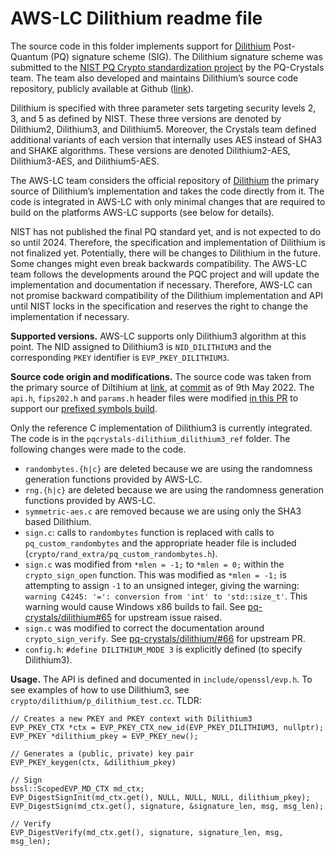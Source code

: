 # AWS-LC Dilithium readme file

The source code in this folder implements support for [Dilithium](https://www.pq-crystals.org/dilithium/index.shtml) Post-Quantum (PQ) signature scheme (SIG). The Dilithium signature scheme was submitted to the [NIST PQ Crypto standardization project](https://csrc.nist.gov/projects/post-quantum-cryptography/post-quantum-cryptography-standardization) by the PQ-Crystals team. The team also developed and maintains Dilithium’s source code repository, publicly available at Github ([link](https://github.com/pq-crystals/dilithium)).

Dilithium is specified with three parameter sets targeting security levels 2, 3, and 5 as defined by NIST. These three versions are denoted by Dilithium2, Dilithium3, and Dilithium5. Moreover, the Crystals team defined additional variants of each version that internally uses AES instead of SHA3 and SHAKE algorithms. These versions are denoted Dilithium2-AES, Dilithium3-AES, and Dilithium5-AES.

The AWS-LC team considers the official repository of [Dilithium](https://github.com/pq-crystals/dilithium) the primary source of Dilithium’s implementation and takes the code directly from it. The code is integrated in AWS-LC with only minimal changes that are required to build on the platforms AWS-LC supports (see below for details).

NIST has not published the final PQ standard yet, and is not expected to do so until 2024. Therefore, the specification and implementation of Dilithium is not finalized yet. Potentially, there will be changes to Dilithium in the future. Some changes might even break backwards compatibility. The AWS-LC team follows the developments around the PQC project and will update the implementation and documentation if necessary. Therefore, AWS-LC can not promise backward compatibility of the Dilithium implementation and API until NIST locks in the specification and reserves the right to change the implementation if necessary.

**Supported versions.** AWS-LC supports only Dilithium3 algorithm at this point. The NID assigned to Dilithium3 is `NID_DILITHIUM3` and the corresponding `PKEY` identifier is `EVP_PKEY_DILITHIUM3`.

**Source code origin and modifications.** The source code was taken from the primary source of Diltihium at [link](https://github.com/pq-crystals/dilithium), at [commit](https://github.com/pq-crystals/dilithium/commit/3e9b9f1412f6c7435dbeb4e10692ea58f181ee51) as of 9th May 2022.
The `api.h`, `fips202.h` and `params.h` header files were modified [in this PR](https://github.com/awslabs/aws-lc/pull/655) to support our [prefixed symbols build](https://github.com/awslabs/aws-lc/blob/main/BUILDING.md#building-with-prefixed-symbols).

Only the reference C implementation of Dilithium3 is currently integrated. The code is in the `pqcrystals-dilithium_dilithium3_ref` folder. The following changes were made to the code.

* `randombytes.{h|c}` are deleted because we are using the randomness generation functions provided by AWS-LC.
* `rng.{h|c}` are deleted because we are using the randomness generation functions provided by AWS-LC.
* `symmetric-aes.c` are removed because we are using only the SHA3 based Dilithium.
* `sign.c`: calls to `randombytes` function is replaced with calls to `pq_custom_randombytes` and the appropriate header file is included (`crypto/rand_extra/pq_custom_randombytes.h`).
* `sign.c` was modified from `*mlen = -1;` to `*mlen = 0;` within the `crypto_sign_open` function. This was modified as `*mlen = -1;` is attempting to assign `-1` to an unsigned integer, giving the warning: ` warning C4245: '=': conversion from 'int' to 'std::size_t'`. This warning would cause Windows x86 builds to fail. See [pq-crystals/dilithium#65](https://github.com/pq-crystals/dilithium/issues/65) for upstream issue raised.
* `sign.c` was modified to correct the documentation around `crypto_sign_verify`. See [pq-crystals/dilithium/#66](https://github.com/pq-crystals/dilithium/pull/66) for upstream PR.
* `config.h`: `#define DILITHIUM_MODE 3`  is explicitly defined (to specify Dilithium3).

**Usage.** The API is defined and documented in `include/openssl/evp.h`. To see examples of how to use Dilithium3, see `crypto/dilithium/p_dilithium_test.cc`. TLDR:

```
// Creates a new PKEY and PKEY context with Dilithium3
EVP_PKEY_CTX *ctx = EVP_PKEY_CTX_new_id(EVP_PKEY_DILITHIUM3, nullptr);
EVP_PKEY *dilithium_pkey = EVP_PKEY_new();

// Generates a (public, private) key pair
EVP_PKEY_keygen(ctx, &dilithium_pkey)

// Sign
bssl::ScopedEVP_MD_CTX md_ctx;
EVP_DigestSignInit(md_ctx.get(), NULL, NULL, NULL, dilithium_pkey);
EVP_DigestSign(md_ctx.get(), signature, &signature_len, msg, msg_len);

// Verify
EVP_DigestVerify(md_ctx.get(), signature, signature_len, msg, msg_len);
```